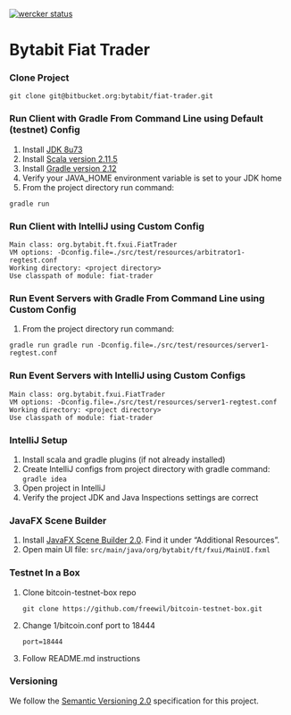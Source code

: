 [![wercker status](https://app.wercker.com/status/4b45baa4a18cf289674fff2d3db7079a/s/master "wercker status")](https://app.wercker.com/project/bykey/4b45baa4a18cf289674fff2d3db7079a)

Bytabit Fiat Trader
===================

### Clone Project

```
git clone git@bitbucket.org:bytabit/fiat-trader.git 
```

### Run Client with Gradle From Command Line using Default (testnet) Config

1. Install [JDK 8u73](https://jdk8.java.net/download.html)
2. Install [Scala version  2.11.5](http://www.scala-lang.org/download/)
3. Install [Gradle version 2.12](https://gradle.org/gradle-download/)
4. Verify your JAVA_HOME environment variable is set to your JDK home
5. From the project directory run command:

```
gradle run
```

### Run Client with IntelliJ using Custom Config 

```
Main class: org.bytabit.ft.fxui.FiatTrader
VM options: -Dconfig.file=./src/test/resources/arbitrator1-regtest.conf
Working directory: <project directory>
Use classpath of module: fiat-trader
```

### Run Event Servers with Gradle From Command Line using Custom Config

1. From the project directory run command:

```
gradle run gradle run -Dconfig.file=./src/test/resources/server1-regtest.conf
```

### Run Event Servers with IntelliJ using Custom Configs 

```
Main class: org.bytabit.fxui.FiatTrader
VM options: -Dconfig.file=./src/test/resources/server1-regtest.conf
Working directory: <project directory>
Use classpath of module: fiat-trader
```

### IntelliJ Setup

1. Install scala and gradle plugins (if not already installed)
2. Create IntelliJ configs from project directory with gradle command: ```gradle idea```
3. Open project in IntelliJ
4. Verify the project JDK and Java Inspections settings are correct

### JavaFX Scene Builder

1. Install [JavaFX Scene Builder 2.0](http://www.oracle.com/technetwork/java/javase/downloads/index.html). Find it under “Additional Resources”.
2. Open main UI file: ```src/main/java/org/bytabit/ft/fxui/MainUI.fxml```

### Testnet In a Box

1. Clone bitcoin-testnet-box repo
    
    ```
    git clone https://github.com/freewil/bitcoin-testnet-box.git
    ```

2. Change 1/bitcoin.conf port to 18444  
    
    ```
    port=18444
    ```

3. Follow README.md instructions

### Versioning

We follow the [Semantic Versioning 2.0](http://semver.org/spec/v2.0.0.html) specification for this project.